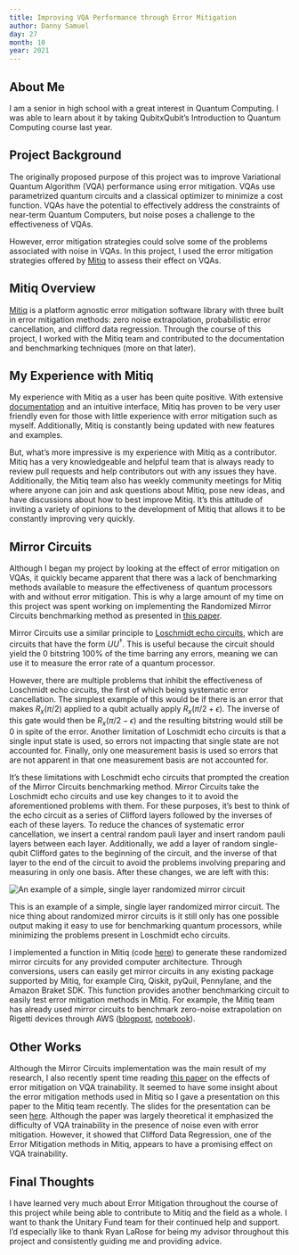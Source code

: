```yaml
---
title: Improving VQA Performance through Error Mitigation
author: Danny Samuel
day: 27
month: 10
year: 2021
---
```


## About Me

I am a senior in high school with a great interest in Quantum Computing. I was able to learn about it by taking QubitxQubit’s Introduction to Quantum Computing course last year.

## Project Background

The originally proposed purpose of this project was to improve Variational Quantum Algorithm (VQA) performance using error mitigation. VQAs use parametrized quantum circuits and a classical optimizer to minimize a cost function. VQAs have the potential to effectively address the constraints of near-term Quantum Computers, but noise poses a challenge to the effectiveness of VQAs.

However, error mitigation strategies could solve some of the problems associated with noise in VQAs. In this project, I used the error mitigation strategies offered by [Mitiq](https//mitiq.readthedocs.io/en/stable/guide/guide-overview.html) to assess their effect on VQAs.

## Mitiq Overview

[Mitiq](https://github.com/unitaryfund/mitiq) is a platform agnostic error mitigation software library with three built in error mitigation methods: zero noise extrapolation, probabilistic error cancellation, and clifford data regression. Through the course of this project, I worked with the Mitiq team and contributed to the documentation and benchmarking techniques (more on that later).

## My Experience with Mitiq

My experience with Mitiq as a user has been quite positive. With extensive [documentation](https://mitiq.readthedocs.io/en/stable/) and an intuitive interface, Mitiq has proven to be very user friendly even for those with little experience with error mitigation such as myself. Additionally, Mitiq is constantly being updated with new features and examples.

But, what’s more impressive is my experience with Mitiq as a contributor. Mitiq has a very knowledgeable and helpful team that is always ready to review pull requests and help contributors out with any issues they have. Additionally, the Mitiq team also has weekly community meetings for Mitiq where anyone can join and ask questions about Mitiq, pose new ideas, and have discussions about how to best improve Mitiq. It’s this attitude of inviting a variety of opinions to the development of Mitiq that allows it to be constantly improving very quickly.

## Mirror Circuits

Although I began my project by looking at the effect of error mitigation on VQAs, it quickly became apparent that there was a lack of benchmarking methods available to measure the effectiveness of quantum processors with and without error mitigation. This is why a large amount of my time on this project was spent working on implementing the Randomized Mirror Circuits benchmarking method as presented in [this paper](https://arxiv.org/abs/2008.11294).

Mirror Circuits use a similar principle to [Loschmidt echo circuits](https://quantumai.google/cirq/tutorials/google/echoes), which are circuits that have the form $UU^\dag$. This is useful because the circuit should yield the 0 bitstring 100% of the time barring any errors, meaning we can use it to measure the error rate of a quantum processor.

However, there are multiple problems that inhibit the effectiveness of Loschmidt echo circuits, the first of which being systematic error cancellation. The simplest example of this would be if there is an error that makes $R_x(\pi/2)$ applied to a qubit actually apply $R_x(\pi/2 + \epsilon)$. The inverse of this gate would then be $R_x (\pi/2 - \epsilon)$ and the resulting bitstring would still be 0 in spite of the error. Another limitation of Loschmidt echo circuits is that a single input state is used, so errors not impacting that single state are not accounted for. Finally, only one measurement basis is used so errors that are not apparent in that one measurement basis are not accounted for.

It’s these limitations with Loschmidt echo circuits that prompted the creation of the Mirror Circuits benchmarking method. Mirror Circuits take the Loschmidt echo circuits and use key changes to it to avoid the aforementioned problems with them. For these purposes, it’s best to think of the echo circuit as a series of Clifford layers followed by the inverses of each of these layers. To reduce the chances of systematic error cancellation, we insert a central random pauli layer and insert random pauli layers between each layer. Additionally, we add a layer of random single-qubit Clifford gates to the beginning of the circuit, and the inverse of that layer to the end of the circuit to avoid the problems involving preparing and measuring in only one basis. After these changes, we are left with this:

![An example of a simple, single layer randomized mirror circuit](/images/mitiq_vqe_performance.png "An example of a simple, single layer randomized mirror circuit")

This is an example of a simple, single layer randomized mirror circuit. The nice thing about randomized mirror circuits is it still only has one possible output making it easy to use for benchmarking quantum processors, while minimizing the problems present in Loschmidt echo circuits.

I implemented a function in Mitiq (code [here](https://github.com/unitaryfund/mitiq/blob/master/mitiq/benchmarks/mirror_circuits.py)) to generate these randomized mirror circuits for any provided computer architecture. Through conversions, users can easily get mirror circuits in any existing package supported by Mitiq, for example Cirq, Qiskit, pyQuil, Pennylane, and the Amazon Braket SDK. This function provides another benchmarking circuit to easily test error mitigation methods in Mitiq. For example, the Mitiq team has already used mirror circuits to benchmark zero-noise extrapolation on Rigetti devices through AWS ([blogpost](https://aws.amazon.com/blogs/quantum-computing/exploring-quantum-error-mitigation-with-mitiq-and-amazon-braket/), [notebook](https://mitiq.readthedocs.io/en/stable/examples/braket_mirror_circuit.html#define-the-circuit)).

## Other Works

Although the Mirror Circuits implementation was the main result of my research, I also recently spent time reading [this paper](https://arxiv.org/abs/2109.01051) on the effects of error mitigation on VQA trainability. It seemed to have some insight about the error mitigation methods used in Mitiq so I gave a presentation on this paper to the Mitiq team recently. The slides for the presentation can be seen [here](https://docs.google.com/presentation/d/1TOmk3kmrJ73poMeIj8pONTaglqM0DlvaPtnqyO76CQw/edit?usp=sharing). Although the paper was largely theoretical it emphasized the difficulty of VQA trainability in the presence of noise even with error mitigation. However, it showed that Clifford Data Regression, one of the Error Mitigation methods in Mitiq, appears to have a promising effect on VQA trainability.

## Final Thoughts

I have learned very much about Error Mitigation throughout the course of this project while being able to contribute to Mitiq and the field as a whole. I want to thank the Unitary Fund team for their continued help and support. I’d especially like to thank Ryan LaRose for being my advisor throughout this project and consistently guiding me and providing advice.